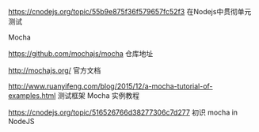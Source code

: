 

https://cnodejs.org/topic/55b9e875f36f579657fc52f3 在Nodejs中贯彻单元测试

Mocha

https://github.com/mochajs/mocha 仓库地址

http://mochajs.org/ 官方文档

http://www.ruanyifeng.com/blog/2015/12/a-mocha-tutorial-of-examples.html 测试框架 Mocha 实例教程

https://cnodejs.org/topic/516526766d38277306c7d277 初识 mocha in NodeJS


